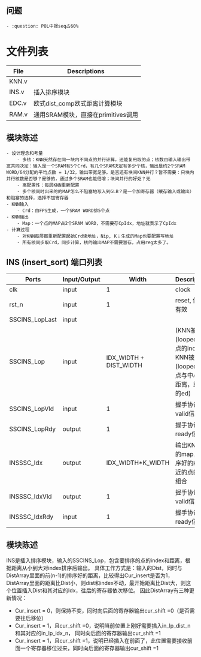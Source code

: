 ## 问题
    - :question: POL中报seq占60%

# 文件列表
| File | Descriptions |
| ---- | ---- |
| KNN.v | 
| INS.v | 插入排序模块 |
| EDC.v | 欧式dist_comp欧式距离计算模块 |
| RAM.v | 通用SRAM模块，直接在primitives调用 |

## 模块陈述
    - 设计理念和考量
        - 多核：KNN天然存在同一块内不同点的并行计算，还能复用取的点；核数由输入输出带宽共同决定：输入是一个SRAM有5个Crd，有几个SRAM决定有多少个核，输出是约2个SRAM WORD/64分配的平均点数 = 1/32，输出带宽足够。是否还有块间KNN并行？暂不需要：只块内并行核数是否够？是够的，通过多个SRAM也能倍增；块间并行的好处？无
        - 高配置性：每层KNN重新配置
        - 多个核同时出来的的MAP怎么不阻塞地写入到GLB？是一个加寄存器（缓存输入或输出）和阻塞的选择，选择不加寄存器
    - KNN输入
        - Crd：由FPS生成，一个SRAM WORD排5个点
    - KNN输出
        - Map：一个点的MAP占2个SRAM WORD，不需要存CpIdx，地址就表示了CpIdx
    - 计算过程
        - 对KNN每层都重新配置起始Crd读地址，Nip, K；生成的Map也要配置写地址
        - 所有核同步取Crd，同步计算，核的输出MAP不需要暂存，占用reg太多了。

## INS (insert_sort) 端口列表
| Ports | Input/Output | Width | Descriptions |
| ---- | ---- | ---- | ---- |
| clk | input | 1 | clock |
| rst_n | input | 1 | reset, 低电平有效 |
| SSCINS_LopLast | input |
| SSCINS_Lop    | input| IDX_WIDTH + DIST_WIDTH | (KNN被遍历(looped)到的点的index, KNN被遍历(looped)到的点与中心点的距离，即上述的ed) |
| SSCINS_LopVld | input | 1 | 握手协议的valid信号 |
| SSCINS_LopRdy | output | 1 | 握手协议的ready信号 |
| INSSSC_Idx    | output | IDX_WIDTH\*K_WIDTH | 输出KNN构建的map，即排序好的K个最近的点的idx组合 |
| INSSSC_IdxVld | output | 1 | 握手协议的valid信号 | 
| INSSSC_IdxRdy | input | 1 | 握手协议的ready信号 |

## 模块陈述
INS是插入排序模块，输入的SSCINS_Lop，包含要排序的点的index和距离，根据距离从小到大对index排序后输出。
具体工作方式是：输入的Dist，同时与DistArray里面的前(n-1)的排序好的距离，比较得出Cur_insert是否为1，DistArray里面的距离比Dist小，则dist和index不动，最开始距离比Dist大，则这个位置插入Dist和其对应的Idx，往后的寄存器依次移位。
因此DistArray有三种更新情况：
  - Cur_insert = 0，则保持不变，同时向后面的寄存器输出cur_shift =0（是否需要往后移位）
  - Cur_insert = 1，且cur_shift =0，说明当前位置上刚好需要插入in_lp_dist_n和其对应的in_lp_idx_n， 同时向后面的寄存器输出cur_shift =1
  - Cur_insert = 1，且cur_shift =1，说明已经插入在前面了，此位置需要接收前面一个寄存器移位过来，同时向后面的寄存器输出cur_shift =1
